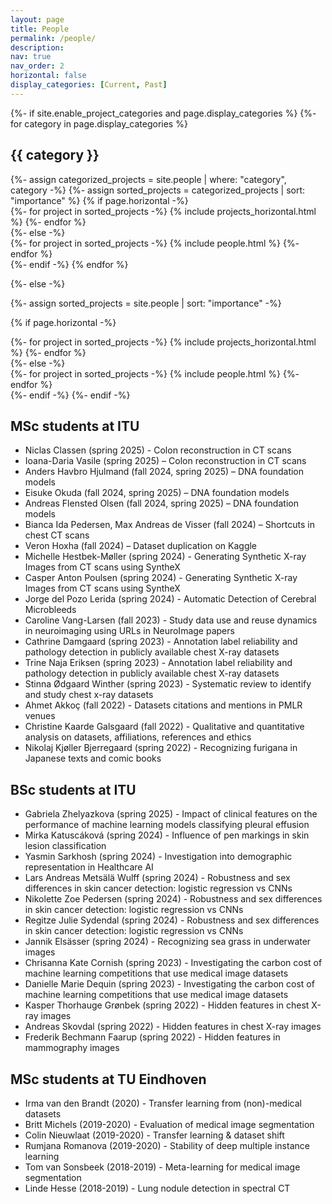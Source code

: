 ```yaml
---
layout: page
title: People
permalink: /people/
description: 
nav: true
nav_order: 2
horizontal: false
display_categories: [Current, Past]
---
```


<!-- pages/people.md -->
<div class="projects">
{%- if site.enable_project_categories and page.display_categories %}
  <!-- Display categorized projects -->
  {%- for category in page.display_categories %}
  <h2 class="category">{{ category }}</h2>
  {%- assign categorized_projects = site.people | where: "category", category -%}
  {%- assign sorted_projects = categorized_projects | sort: "importance" %}
  <!-- Generate cards for each project -->
  {% if page.horizontal -%}
  <div class="container">
    <div class="row row-cols-2">
    {%- for project in sorted_projects -%}
      {% include projects_horizontal.html %}
    {%- endfor %}
    </div>
  </div>
  {%- else -%}
  <div class="grid">
    {%- for project in sorted_projects -%}
      {% include people.html %}
    {%- endfor %}
  </div>
  {%- endif -%}
  {% endfor %}

{%- else -%}
<!-- Display projects without categories -->
  {%- assign sorted_projects = site.people | sort: "importance" -%}
  <!-- Generate cards for each project -->
  {% if page.horizontal -%}
  <div class="container">
    <div class="row row-cols-2">
    {%- for project in sorted_projects -%}
      {% include projects_horizontal.html %}
    {%- endfor %}
    </div>
  </div>
  {%- else -%}
  <div class="grid">
    {%- for project in sorted_projects -%}
      {% include people.html %}
    {%- endfor %}
  </div>
  {%- endif -%}
{%- endif -%}
</div>


<h2>MSc students at ITU</h2>
<ul>
  <li>Niclas Classen (spring 2025) - Colon reconstruction in CT scans  </li>
  <li>Ioana-Daria Vasile (spring 2025) – Colon reconstruction in CT scans  </li>
  <li>Anders Havbro Hjulmand (fall 2024, spring 2025) – DNA foundation models </li>
  <li>Eisuke Okuda (fall 2024, spring 2025) – DNA foundation models </li>
  <li>Andreas Flensted Olsen (fall 2024, spring 2025) – DNA foundation models </li>
  <li>Bianca Ida Pedersen, Max Andreas de Visser (fall 2024) – Shortcuts in chest CT scans </li>
  <li>Veron Hoxha (fall 2024) – Dataset duplication on Kaggle </li>
  <li>Michelle Hestbek-Møller (spring 2024) - Generating Synthetic X-ray Images from CT scans using SyntheX </li>
  <li>Casper Anton Poulsen (spring 2024) - Generating Synthetic X-ray Images from CT scans using SyntheX </li>
  <li>Jorge del Pozo Lerida (spring 2024) - Automatic Detection of Cerebral Microbleeds </li>
  <li>Caroline Vang-Larsen (fall 2023) - Study data use and reuse dynamics in neuroimaging using URLs in NeuroImage papers</li>
  <li>Cathrine Damgaard (spring 2023) - Annotation label reliability and pathology detection in publicly available chest X-ray datasets</li>
  <li>Trine Naja Eriksen (spring 2023) - Annotation label reliability and pathology detection in publicly available chest X-ray datasets</li>
  <li>Stinna Ødgaard Winther (spring 2023) - Systematic review to identify and study chest x-ray datasets</li>
  <li>Ahmet Akkoç (fall 2022) - Datasets citations and mentions in PMLR venues</li>
  <li>Christine Kaarde Galsgaard (fall 2022) - Qualitative and quantitative analysis on datasets, affiliations, references and ethics</li>
  <li>Nikolaj Kjøller Bjerregaard (spring 2022) - Recognizing furigana in Japanese texts and comic books</li>
</ul>

<h2>BSc students at ITU</h2>
<ul>
<li>Gabriela Zhelyazkova (spring 2025) - Impact of clinical features on the performance of machine learning models classifying pleural effusion</li>
<li>Mirka Katuscáková (spring 2024) - Influence of pen markings in skin lesion classification</li> 
<li>Yasmin Sarkhosh (spring 2024) - Investigation into demographic representation in Healthcare AI</li> 
<li>Lars Andreas Metsälä Wulff (spring 2024) - Robustness and sex differences in skin cancer detection: logistic regression vs CNNs</li> 
<li>Nikolette Zoe Pedersen (spring 2024) - Robustness and sex differences in skin cancer detection: logistic regression vs CNNs</li> 
<li>Regitze Julie Sydendal (spring 2024) - Robustness and sex differences in skin cancer detection: logistic regression vs CNNs</li> 
<li>Jannik Elsässer (spring 2024) - Recognizing sea grass in underwater images</li>
<li>Chrisanna Kate Cornish (spring 2023) - Investigating the carbon cost of machine learning competitions that use medical image datasets</li>
<li>Danielle Marie Dequin (spring 2023) - Investigating the carbon cost of machine learning competitions that use medical image datasets</li>
<li>Kasper Thorhauge Grønbek (spring 2022) - Hidden features in chest X-ray images</li>
<li>Andreas Skovdal (spring 2022) - Hidden features in chest X-ray images</li>
<li>Frederik Bechmann Faarup (spring 2022) - Hidden features in mammography images</li>
</ul>

<h2>MSc students at TU Eindhoven</h2>
<ul>
  <li>Irma van den Brandt (2020) - Transfer learning from (non)-medical datasets</li>
  <li>Britt Michels (2019-2020) - Evaluation of medical image segmentation</li>
  <li>Colin Nieuwlaat (2019-2020) - Transfer learning & dataset shift</li>
  <li>Rumjana Romanova (2019-2020) - Stability of deep multiple instance learning</li>
  <li>Tom van Sonsbeek (2018-2019) - Meta-learning for medical image segmentation</li>
  <li>Linde Hesse (2018-2019) - Lung nodule detection in spectral CT</li>
</ul>
